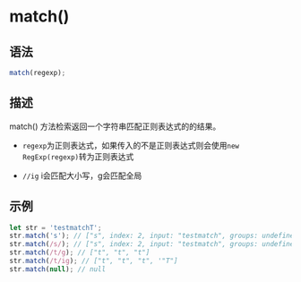 # match()

## 语法

```js
match(regexp);
```

## 描述

 match() 方法检索返回一个字符串匹配正则表达式的的结果。


- `regexp`为正则表达式，如果传入的不是正则表达式则会使用`new RegExp(regexp)`转为正则表达式

- `//ig` i会匹配大小写，g会匹配全局

## 示例

```js
let str = 'testmatchT';
str.match('s'); // ["s", index: 2, input: "testmatch", groups: undefined]
str.match(/s/); // ["s", index: 2, input: "testmatch", groups: undefined]
str.match(/t/g); // ["t", "t", "t"]
str.match(/t/ig); // ["t", "t", "t", '"T"]
str.match(null); // null
```